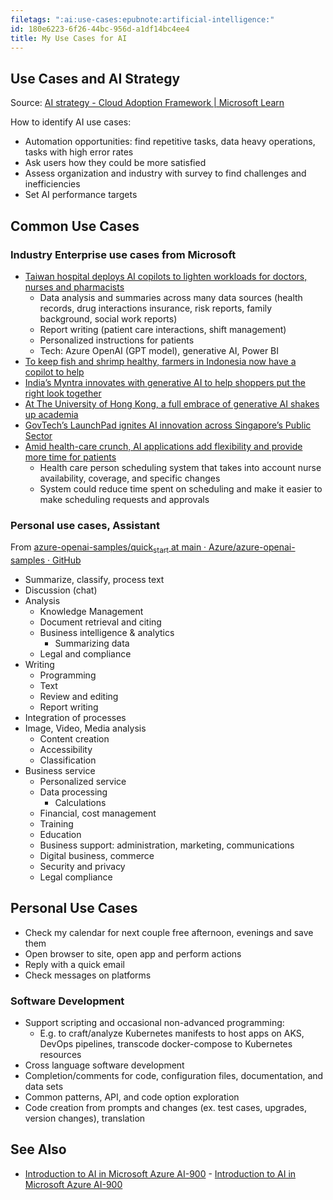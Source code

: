 ```yaml
---
filetags: ":ai:use-cases:epubnote:artificial-intelligence:"
id: 180e6223-6f26-44bc-956d-a1df14bc4ee4
title: My Use Cases for AI
---
```


## Use Cases and AI Strategy

Source: [AI strategy - Cloud Adoption Framework \| Microsoft
Learn](https://learn.microsoft.com/en-us/azure/cloud-adoption-framework/scenarios/ai/strategy)

How to identify AI use cases:

- Automation opportunities: find repetitive tasks, data heavy
  operations, tasks with high error rates
- Ask users how they could be more satisfied
- Assess organization and industry with survey to find challenges and
  inefficiencies
- Set AI performance targets

## Common Use Cases

### Industry Enterprise use cases from Microsoft

- [Taiwan hospital deploys AI copilots to lighten workloads for doctors,
  nurses and
  pharmacists](https://news.microsoft.com/source/asia/features/taiwan-hospital-deploys-ai-copilots-to-lighten-workloads-for-doctors-nurses-and-pharmacists)
  - Data analysis and summaries across many data sources (health
    records, drug interactions insurance, risk reports, family
    background, social work reports)
  - Report writing (patient care interactions, shift management)
  - Personalized instructions for patients
  - Tech: Azure OpenAI (GPT model), generative AI, Power BI
- [To keep fish and shrimp healthy, farmers in Indonesia now have a
  copilot to
  help](https://news.microsoft.com/source/asia/features/to-keep-fish-and-shrimp-healthy-farmers-in-indonesia-now-have-a-copilot-to-help/)
- [India’s Myntra innovates with generative AI to help shoppers put the
  right look
  together](https://news.microsoft.com/source/asia/features/indias-myntra-innovates-with-generative-ai-to-help-shoppers-put-the-right-look-together/)
- [At The University of Hong Kong, a full embrace of generative AI
  shakes up
  academia](https://news.microsoft.com/source/asia/features/at-the-university-of-hong-kong-a-full-embrace-of-generative-ai-shakes-up-academia/)
- [GovTech’s LaunchPad ignites AI innovation across Singapore’s Public
  Sector](https://news.microsoft.com/en-sg/2024/04/25/govtechs-launchpad-ignites-ai-innovation-across-singapores-public-sector/)
- [Amid health-care crunch, AI applications add flexibility and provide
  more time for
  patients](https://news.microsoft.com/source/emea/features/amid-health-care-crunch-ai-applications-add-flexibility-and-provide-more-time-for-patients/)
  - Health care person scheduling system that takes into account nurse
    availability, coverage, and specific changes
  - System could reduce time spent on scheduling and make it easier to
    make scheduling requests and approvals

### Personal use cases, Assistant

From [azure-openai-samples/quick<sub>start</sub> at main ·
Azure/azure-openai-samples ·
GitHub](https://github.com/Azure/azure-openai-samples/tree/main/quick_start)

- Summarize, classify, process text
- Discussion (chat)
- Analysis
  - Knowledge Management
  - Document retrieval and citing
  - Business intelligence & analytics
    - Summarizing data
  - Legal and compliance
- Writing
  - Programming
  - Text
  - Review and editing
  - Report writing
- Integration of processes
- Image, Video, Media analysis
  - Content creation
  - Accessibility
  - Classification
- Business service
  - Personalized service
  - Data processing
    - Calculations
  - Financial, cost management
  - Training
  - Education
  - Business support: administration, marketing, communications
  - Digital business, commerce
  - Security and privacy
  - Legal compliance

## Personal Use Cases

- Check my calendar for next couple free afternoon, evenings and save
  them
- Open browser to site, open app and perform actions
- Reply with a quick email
- Check messages on platforms

### Software Development

- Support scripting and occasional non-advanced programming:
  - E.g. to craft/analyze Kubernetes manifests to host apps on AKS,
    DevOps pipelines, transcode docker-compose to Kubernetes resources
- Cross language software development
- Completion/comments for code, configuration files, documentation, and
  data sets
- Common patterns, API, and code option exploration
- Code creation from prompts and changes (ex. test cases, upgrades,
  version changes), translation

## See Also

- [Introduction to AI in Microsoft Azure
  AI-900](../006-3-tech-ai-artificial-intelligence-microsoft-azure-ai900) -
  [Introduction to AI in Microsoft Azure
  AI-900](id:dd87d682-2c98-4272-acb2-eafa6ebabf78)
